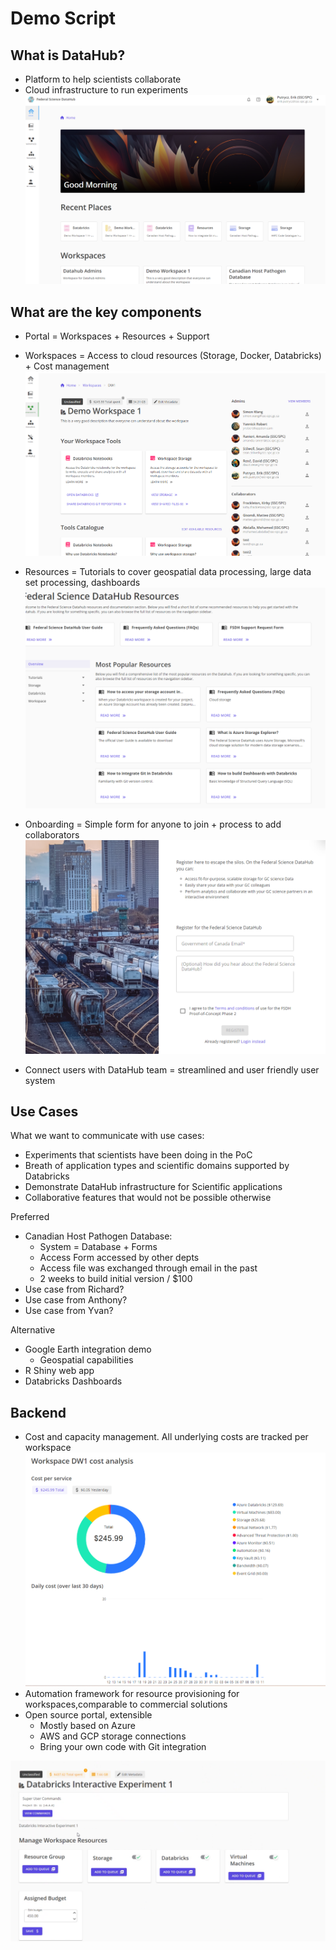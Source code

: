 # Demo Script

## What is DataHub?
- Platform to help scientists collaborate 
- Cloud infrastructure to run experiments
![Alt text](image-1.png)

## What are the key components

- Portal = Workspaces + Resources + Support
- Workspaces = Access to cloud resources (Storage, Docker, Databricks) + Cost management
![Workspaces](image-2.png)

- Resources = Tutorials to cover geospatial data processing, large data set processing, dashboards
![Resources](image-3.png)
- Onboarding = Simple form for anyone to join + process to add collaborators
![Registration](image-4.png)
- Connect users with DataHub team = streamlined and user friendly user system

## Use Cases

What we want to communicate with use cases:
- Experiments that scientists have been doing in the PoC
- Breath of application types and scientific domains supported by Databricks 
- Demonstrate DataHub infrastructure for Scientific applications
- Collaborative features that would not be possible otherwise

Preferred
- Canadian Host Pathogen Database:
    - System = Database + Forms
    - Access Form accessed by other depts
    - Access file was exchanged through email in the past
    - 2 weeks to build initial version / $100
- Use case from Richard?
- Use case from Anthony?
- Use case from Yvan?

Alternative
- Google Earth integration demo
    - Geospatial capabilities
- R Shiny web app
- Databricks Dashboards
    
## Backend

- Cost and capacity management. All underlying costs are tracked per workspace
![Alt text](image-5.png)
- Automation framework for resource provisioning for workspaces,comparable to commercial solutions
- Open source portal, extensible
    - Mostly based on Azure
    - AWS and GCP storage connections
    - Bring your own code with Git integration


![User Friendly Interface](image.png)
